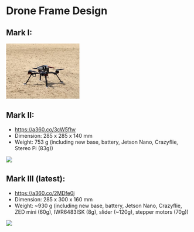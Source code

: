 # Drone Frame Design

## Mark I:
<img src="./drone_v1.jpg" width="200" />

## Mark II:               
-	https://a360.co/3cW5fhv
-	Dimension: 285 x 285 x 140 mm
-	Weight: 753 g (including new base, battery, Jetson Nano, Crazyflie, Stereo Pi (83g))
<img src="./drone_v2.jpg" width="200" />

## Mark III (latest):                    
-	https://a360.co/2MDfe0j
-	Dimension: 285 x 300 x 160 mm
-	Weight: ~930 g (including new base, battery, Jetson Nano, Crazyflie, ZED mini (60g), IWR6483ISK (8g), slider (~120g), stepper motors (70g))
<img src="./drone_v3_2.jpg" width="200" />
